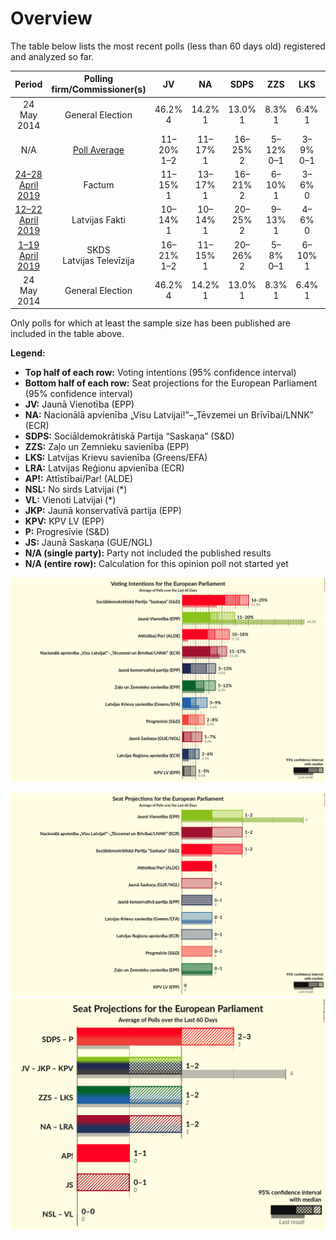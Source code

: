 # Overview

The table below lists the most recent polls (less than 60 days old) registered and analyzed so far.

| Period     | Polling firm/Commissioner(s) | JV | NA | SDPS | ZZS | LKS | LRA | AP! | NSL | VL | JKP | KPV | P | JS |
|:----------:|:----------------------------:|:--:|:--:|:--:|:--:|:--:|:--:|:--:|:--:|:--:|:--:|:--:|:--:|:--:|
| 24 May 2014 | General Election | 46.2% <br> 4 | 14.2% <br> 1 | 13.0% <br> 1 | 8.3% <br> 1 | 6.4% <br> 1 | 2.5% <br> 0 | 2.1% <br> 0 | 0.0% <br> 0 | 0.0% <br> 0 | 0.0% <br> 0 | 0.0% <br> 0 | 0.0% <br> 0 | 0.0% <br> 0 |
| N/A | [Poll Average](average.html) | 11–20% <br> 1–2 | 11–17% <br> 1 | 16–25% <br> 2 | 5–12% <br> 0–1 | 3–9% <br> 0–1 | 2–6% <br> 0–1 | 10–18% <br> 1 | N/A <br> N/A | N/A <br> N/A | 3–13% <br> 0–1 | 1–5% <br> 0 | 2–8% <br> 0–1 | 1–7% <br> 0–1 |
| [24–28 April 2019](2019-04-28-Factum.html) | Factum | 11–15% <br> 1 | 13–17% <br> 1 | 16–21% <br> 2 | 6–10% <br> 1 | 3–6% <br> 0 | 4–7% <br> 1 | 10–14% <br> 1 | N/A <br> N/A | N/A <br> N/A | 9–13% <br> 1 | 2–4% <br> 0 | 5–8% <br> 0 | 1–2% <br> 0 |
| [12–22 April 2019](2019-04-22-LatvijasFakti.html) | Latvijas Fakti | 10–14% <br> 1 | 10–14% <br> 1 | 20–25% <br> 2 | 9–13% <br> 1 | 4–6% <br> 0 | 4–6% <br> 0–1 | 9–13% <br> 1 | N/A <br> N/A | N/A <br> N/A | 7–11% <br> 1 | 3–5% <br> 0 | 2–4% <br> 0 | 5–8% <br> 0–1 |
| [1–19 April 2019](2019-04-19-SKDS.html) | SKDS <br> Latvijas Televīzija | 16–21% <br> 1–2 | 11–15% <br> 1 | 20–26% <br> 2 | 5–8% <br> 0–1 | 6–10% <br> 1 | 2–4% <br> 0 | 14–18% <br> 1–2 | N/A <br> N/A | N/A <br> N/A | 3–5% <br> 0 | 1–2% <br> 0 | 6–9% <br> 0–1 | N/A <br> N/A |
| 24 May 2014 | General Election | 46.2% <br> 4 | 14.2% <br> 1 | 13.0% <br> 1 | 8.3% <br> 1 | 6.4% <br> 1 | 2.5% <br> 0 | 2.1% <br> 0 | 0.0% <br> 0 | 0.0% <br> 0 | 0.0% <br> 0 | 0.0% <br> 0 | 0.0% <br> 0 | 0.0% <br> 0 |

Only polls for which at least the sample size has been published are included in the table above.

**Legend:**
+ **Top half of each row:** Voting intentions (95% confidence interval)
+ **Bottom half of each row:** Seat projections for the European Parliament (95% confidence interval)
+ **JV:** Jaunā Vienotība (EPP)
+ **NA:** Nacionālā apvienība „Visu Latvijai!”–„Tēvzemei un Brīvībai/LNNK” (ECR)
+ **SDPS:** Sociāldemokrātiskā Partija “Saskaņa” (S&D)
+ **ZZS:** Zaļo un Zemnieku savienība (EPP)
+ **LKS:** Latvijas Krievu savienība (Greens/EFA)
+ **LRA:** Latvijas Reģionu apvienība (ECR)
+ **AP!:** Attīstībai/Par! (ALDE)
+ **NSL:** No sirds Latvijai (*)
+ **VL:** Vienoti Latvijai (*)
+ **JKP:** Jaunā konservatīvā partija (EPP)
+ **KPV:** KPV LV (EPP)
+ **P:** Progresīvie (S&D)
+ **JS:** Jaunā Saskaņa (GUE/NGL)
+ **N/A (single party):** Party not included the published results
+ **N/A (entire row):** Calculation for this opinion poll not started yet


![Graph with voting intentions not yet produced](average.png "Voting Intentions")

![Graph with seats not yet produced](average-seats.png "Seats")
![Graph with coalitions seats not yet produced](average-coalitions-seats.png "Coalitions Seats")
